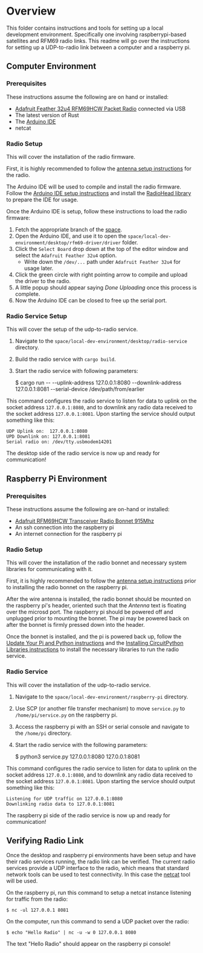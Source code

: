 # Overview

This folder contains instructions and tools for setting up a local development environment. Specifically one involving raspberrypi-based satellites and RFM69 radio links. This readme will go over the instructions for setting up a UDP-to-radio link between a computer and a raspberry pi.

## Computer Environment

### Prerequisites

These instructions assume the following are on hand or installed:
- [Adafruit Feather 32u4 RFM69HCW Packet Radio](https://www.adafruit.com/product/3076) connected via USB
- The latest version of Rust
- The [Arduino IDE](https://www.arduino.cc/en/software)
- netcat

### Radio Setup

This will cover the installation of the radio firmware.

First, it is highly recommended to follow the [antenna setup instructions](https://learn.adafruit.com/adafruit-feather-32u4-radio-with-rfm69hcw-module/antenna-options) for the radio.

The Arduino IDE will be used to compile and install the radio firmware. Follow the [Arduino IDE setup instructions](https://learn.adafruit.com/adafruit-feather-32u4-radio-with-rfm69hcw-module/setup) and install the [RadioHead library](https://learn.adafruit.com/adafruit-feather-32u4-radio-with-rfm69hcw-module/using-the-rfm69-radio#radiohead-library-example-2328977) to prepare the IDE for usage.

Once the Arduino IDE is setup, follow these instructions to load the radio firmware:

1. Fetch the appropriate branch of the [space](https://github.com/ipfs-shipyard/space). 
1. Open the Arduino IDE, and use it to open the `space/local-dev-environment/desktop/rfm69-driver/driver` folder. 
1. Click the `Select Board` drop down at the top of the editor window and select the `Adafruit Feather 32u4` option.
   * Write down the `/dev/...` path under `Adafruit Feather 32u4` for usage later.
1. Click the green circle with right pointing arrow to compile and upload the driver to the radio.
1. A little popup should appear saying _Done Uploading_ once this process is complete.
1. Now the Arduino IDE can be closed to free up the serial port.

### Radio Service Setup

This will cover the setup of the udp-to-radio service.

1. Navigate to the `space/local-dev-environment/desktop/radio-service` directory.
1. Build the radio service with `cargo build`.
1. Start the radio service with following parameters:

    $ cargo run -- --uplink-address 127.0.0.1:8080 --downlink-address 127.0.0.1:8081 --serial-device /dev/path/from/earlier

This command configures the radio service to listen for data to uplink on the socket address `127.0.0.1:8080`, and to downlink any radio data received to the socket address `127.0.0.1:8081`. Upon starting the service should output something like this:

    UDP Uplink on:  127.0.0.1:8080
    UPD Downlink on: 127.0.0.1:8081
    Serial radio on: /dev/tty.usbmodem14201

The desktop side of the radio service is now up and ready for communication!

## Raspberry Pi Environment

### Prerequisites 

These instructions assume the following are on-hand or installed:
- [Adafruit RFM69HCW Transceiver Radio Bonnet 915Mhz](https://www.adafruit.com/product/4072)
- An ssh connection into the raspberry pi
- An internet connection for the raspberry pi

### Radio Setup

This will cover the installation of the radio bonnet and necessary system libraries for communicating with it.

First, it is highly recommended to follow the [antenna setup instructions](https://learn.adafruit.com/adafruit-radio-bonnets/antenna-options) prior to installing the radio bonnet on the raspberry pi.

After the wire antenna is installed, the radio bonnet should be mounted on the raspberry pi's header, oriented such that the _Antenna_ text is floating over the microsd port. The raspberry pi should be powered off and unplugged prior to mounting the bonnet. The pi may be powered back on after the bonnet is firmly pressed down into the header.

Once the bonnet is installed, and the pi is powered back up, follow the [Update Your Pi and Python instructions](https://learn.adafruit.com/circuitpython-on-raspberrypi-linux/installing-circuitpython-on-raspberry-pi#update-your-pi-and-python-2993452) and the [Installing CircuitPython Libraries instructions](https://learn.adafruit.com/adafruit-radio-bonnets/rfm69-raspberry-pi-setup#installing-circuitpython-libraries-3016664) to install the necessary libraries to run the radio service.

### Radio Service

This will cover the installation of the udp-to-radio service.

1. Navigate to the `space/local-dev-environment/raspberry-pi` directory.
1. Use SCP (or another file transfer mechanism) to move `service.py` to `/home/pi/service.py` on the raspberry pi.
1. Access the raspberry pi with an SSH or serial console and navigate to the `/home/pi` directory.
1. Start the radio service with the following parameters:

    $ python3 service.py 127.0.0.1:8080 127.0.0.1:8081

This command configures the radio service to listen for data to uplink on the socket address `127.0.0.1:8080`, and to downlink any radio data received to the socket address `127.0.0.1:8081`. Upon starting the service should output something like this:

    Listening for UDP traffic on 127.0.0.1:8080
    Downlinking radio data to 127.0.0.1:8081

The raspberry pi side of the radio service is now up and ready for communication!

## Verifying Radio Link

Once the desktop and raspberry pi environments have been setup and have their radio services running, the radio link can be verified. The current radio services provide a UDP interface to the radio, which means that standard network tools can be used to test connectivity. In this case the [netcat](https://netcat.sourceforge.net/) tool will be used.

On the raspberry pi, run this command to setup a netcat instance listening for traffic from the radio:

    $ nc -ul 127.0.0.1 8081

On the computer, run this command to send a UDP packet over the radio:

    $ echo "Hello Radio" | nc -u -w 0 127.0.0.1 8080

The text "Hello Radio" should appear on the raspberry pi console!